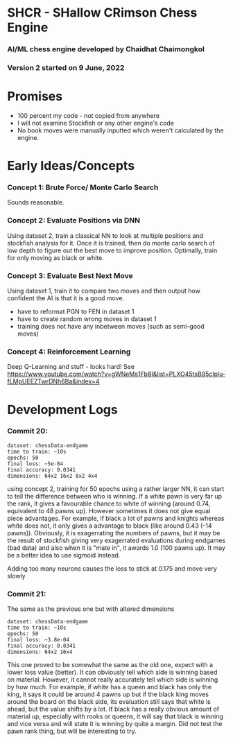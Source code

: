 # SHCR - SHallow CRimson Chess Engine
### AI/ML chess engine developed by Chaidhat Chaimongkol
### Version 2 started on 9 June, 2022

# Promises
-   100 percent my code - not copied from anywhere
-   I will not examine Stockfish or any other engine's code
-   No book moves were manually inputted which weren't calculated by the engine.

# Early Ideas/Concepts
### Concept 1: Brute Force/ Monte Carlo Search
Sounds reasonable.

### Concept 2: Evaluate Positions via DNN
Using dataset 2, train a classical NN to look at multiple positions and stockfish analysis for it.
Once it is trained, then do monte carlo search of low depth to figure out the best move to improve position.
Optimally, train for only moving as black or white.

### Concept 3: Evaluate Best Next Move
Using dataset 1, train it to compare two moves and then output how confident the AI is that it is a good move.

* have to reformat PGN to FEN in dataset 1
* have to create random wrong moves in dataset 1
* training does not have any inbetween moves (such as semi-good moves)

### Concept 4: Reinforcement Learning
Deep Q-Learning and stuff - looks hard!
See https://www.youtube.com/watch?v=gWNeMs1Fb8I&list=PLXO45tsB95cIplu-fLMpUEEZTwrDNh6Ba&index=4

# Development Logs
### Commit 20: 
```
dataset: chessData-endgame 
time to train: ~10s
epochs: 50
final loss: ~5e-04
final accuracy: 0.0341
dimensions: 64x2 16x2 8x2 4x4
```
using concept 2, training for 50 epochs using a rather larger NN, it can start to tell the difference between who is winning. If a white pawn is very far up the rank, it gives a favourable chance to white of winning (around 0.74, equivalent to 48 pawns up). However sometimes it does not give equal piece advantages. For example, if black a lot of pawns and knights whereas white does not, it only gives a advantage to black (like around 0.43 (-14 pawns)). Obviously, it is exagerrating the numbers of pawns, but it may be the result of stockfish giving very exagerrated evaluations during endgames (bad data) and also when it is "mate in", it awards 1.0 (100 pawns up). It may be a better idea to use sigmoid instead.

Adding too many neurons causes the loss to stick at 0.175 and move very slowly

### Commit 21:

The same as the previous one but with altered dimensions
```
dataset: chessData-endgame 
time to train: ~10s
epochs: 50
final loss: ~3.8e-04
final accuracy: 0.0341
dimensions: 64x2 16x4
```
This one proved to be somewhat the same as the old one, expect with a lower loss value (better). It can obviously tell which side is winning based on material. However, it cannot really accurately tell which side is winning by how much. For example, if white has a queen and black has only the king, it says it could be around 4 pawns up but if the black king moves around the board on the black side, its evaluation still says that white is ahead, but the value shifts by a lot. If black has a really obvious amount of material up, especially with rooks or queens, it will say that black is winning and vice versa and will state it is winning by quite a margin. Did not test the pawn rank thing, but will be interesting to try.